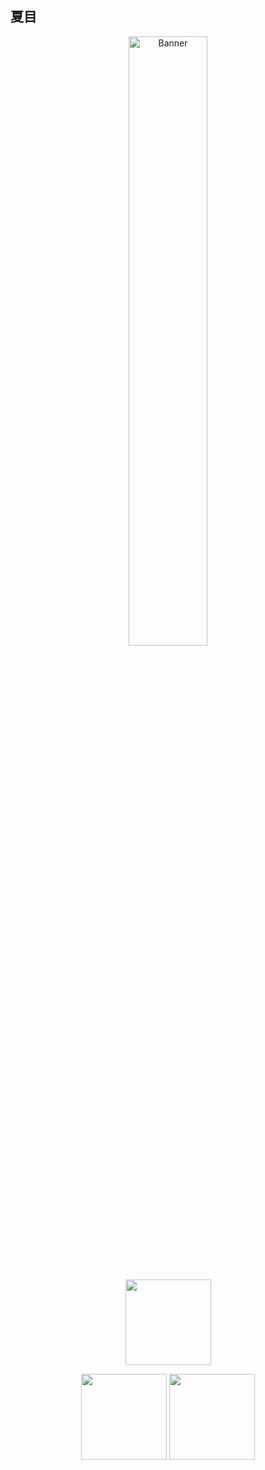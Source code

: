 ## 夏目

<p align="center">
  <a href="https://xiamuban.github.io">
    <!-- <img src="https://s2.loli.net/2025/04/18/9OfNYvnV5CqQaeZ.jpg" alt="Banner" width="50%"> -->
     <img src="https://s2.loli.net/2025/04/18/jI1C5sGfFqQzHK6.jpg" alt="Banner" width="50%">
  </a>
</p>
<h1 align="center"></h1>

<!--
<p>
  <img src="https://github-readme-stats.vercel.app/api/top-langs/?username=xiamuban&layout=compact"/>
</p>
<p align="center">
    <a href="https://github.com/xiamuban"><img src="https://github-readme-stats.vercel.app/api?username=xiamuban&show_icons=true" alt="xiamu's github stats"/></a>
</p>
 -->
 
<p>
    <p align="center">
        <img height="137px" src="https://github-readme-streak-stats.herokuapp.com/?user=xiamuban&hide_border=true" />
    </p>
    <p align="center">
        <img height="137px" src="https://github-readme-stats.vercel.app/api?username=xiamuban&hide_title=true&hide_border=true&show_icons=true&include_all_commits=true&count_private=true&line_height=21" /> 
        <img height="137px" src="https://github-readme-stats.vercel.app/api/top-langs/?username=xiamuban&hide=html&hide_title=true&hide_border=true&layout=compact&langs_count=8" />
    </p>
</p>


<!--
**xiamuban/xiamuban** is a ✨ _special_ ✨ repository because its `README.md` (this file) appears on your GitHub profile.

Here are some ideas to get you started:

- 🔭 I’m currently working on ...
- 🌱 I’m currently learning ...
- 👯 I’m looking to collaborate on ...
- 🤔 I’m looking for help with ...
- 💬 Ask me about ...
- 📫 How to reach me: ...
- 😄 Pronouns: ...
- ⚡ Fun fact: ...
-->
